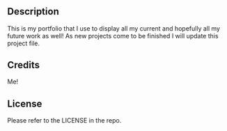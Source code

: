 # <Your-Project-Title>

## Description

This is my portfolio that I use to display all my current and hopefully all my future work as well! As new projects come to be finished I will update this project file.

## Credits

Me!

## License

Please refer to the LICENSE in the repo.